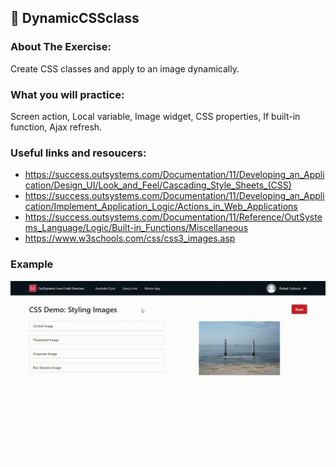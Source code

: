 ## :ledger: DynamicCSSclass

### About The Exercise:

Create CSS classes and apply to an image dynamically. 

### What you will practice:

Screen action, Local variable, Image widget, CSS properties, If built-in function, Ajax refresh.

### Useful links and resoucers:

- https://success.outsystems.com/Documentation/11/Developing_an_Application/Design_UI/Look_and_Feel/Cascading_Style_Sheets_(CSS)
- https://success.outsystems.com/Documentation/11/Developing_an_Application/Implement_Application_Logic/Actions_in_Web_Applications
- https://success.outsystems.com/Documentation/11/Reference/OutSystems_Language/Logic/Built-in_Functions/Miscellaneous
- https://www.w3schools.com/css/css3_images.asp

### Example
![OutSystems Image](./Samples/DynamicCSS.gif)


